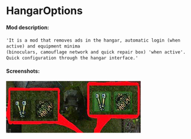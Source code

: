 # HangarOptions
#### Mod description:
    'It is a mod that removes ads in the hangar, automatic login (when active) and equipment minima
	(binoculars, camouflage network and quick repair box) 'when active'.
	Quick configuration through the hangar interface.'

#### Screenshots:
![ScreenShot](./aequip.jpg)
